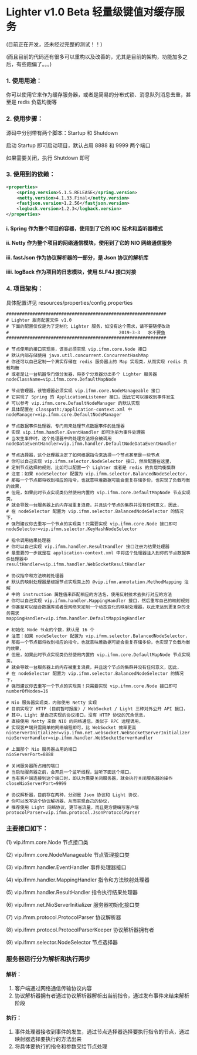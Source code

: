 # Lighter v1.0 Beta 轻量级键值对缓存服务
(目前正在开发，还未经过完整的测试！！)

(而且目前的代码还有很多可以重构以及改善的，尤其是目前的架构，功能加多之后，有些跑偏了。。。)

### 1. 使用用途：
你可以使用它来作为缓存服务器，或者是简易的分布式锁、消息队列消息去重，甚至是 redis 负载均衡等

### 2. 使用步骤：
源码中分别带有两个脚本：Startup 和 Shutdown

启动 Startup 即可启动项目，默认占用 8888 和 9999 两个端口

如果需要关闭，执行 Shutdown 即可

### 3. 使用到的依赖：
```xml
<properties>
    <spring.version>5.1.5.RELEASE</spring.version>
    <netty.version>4.1.33.Final</netty.version>
    <fastjson.version>1.2.56</fastjson.version>
    <logback.version>1.2.3</logback.version>
</properties>
```
#### i. Spring 作为整个项目的容器，使用到了它的 IOC 技术和监听器模式 
#### ii. Netty 作为整个项目的网络通信模块，使用到了它的 NIO 网络通信服务
#### iii. fastJson 作为协议解析器的一部分，是 Json 协议的解析库
#### iiii. logBack 作为项目的日志模块，使用 SLF4J 接口对接

### 4. 项目架构：
具体配置详见 resources/properties/config.properties
```properties
#############################################################
# Lighter 服务配置文件 v1.0
# 下面的配置仅仅是为了定制化 Lighter 服务，如没有这个需求，请不要随便改动
#                                          2019-3-3   水不要鱼
#############################################################

# 节点使用的接口实现类，该类必须实现 vip.ifmm.core.Node 接口
# 默认内部存储使用 java.util.concurrent.ConcurrentHashMap
# 你还可以自己定制一个真实存储在 redis 服务器上的 Map 实现类，从而实现 redis 负载均衡
# 或者是让一台机器专门做分发器，将多个分发器分出多个 Lighter 服务器
nodeClassName=vip.ifmm.core.DefaultMapNode

# 节点管理器，该管理器必须实现 vip.ifmm.core.NodeManageable 接口
# 它实现了 Spring 的 ApplicationListener 接口，因此它可以接收到事件发生
# 可以参考 vip.ifmm.core.DefaultNodeManager 的默认实现
# 具体配置在 classpath:/application-context.xml 中
nodeManager=vip.ifmm.core.DefaultNodeManager

# 节点数据事件处理器，专门用来处理节点数据事件的处理器
# 实现 vip.ifmm.handler.EventHandler 即可注册为事件处理器
# 当发生事件时，这个处理器中的处理方法将会被调用
nodeDataEventHandler=vip.ifmm.handler.DefaultNodeDataEventHandler

# 节点选择器，这个处理器决定了如何根据指令来选择一个节点甚至是一些节点
# 你可以自己实现 vip.ifmm.selector.NodeSelector 接口，然后配置在这里，
# 定制节点选择的规则，比如可以配置一个 Lighter 或者是 redis 的负载均衡集群
# 注意：如果 nodeSelector 配置为 vip.ifmm.selector.BalancedNodeSelector，
# 那每一个节点都将收到相应的指令，也就意味着数据可能会重复存储多份，也实现了负载均衡的效果，
# 但是，如果此时节点实现类仍然使用内置的 vip.ifmm.core.DefaultMapNode 节点实现类，
# 就会导致一台服务器上的内存被重复浪费，并且这个节点的集群并没有任何意义，因此，
# 在 nodeSelector 配置为 vip.ifmm.selector.BalancedNodeSelector 的情况下，
# 强烈建议你去重写一个节点的实现类！只需要实现 vip.ifmm.core.Node 接口即可
nodeSelector=vip.ifmm.selector.KeyHashNodeSelector

# 指令调用结果处理器
# 你可以自己实现 vip.ifmm.handler.ResultHandler 接口注册为结果处理器
# 最重要的一步就是在 application-context.xml 中将这个处理器注入到你的节点数据事件处理器中
resultHandler=vip.ifmm.handler.WebSocketResultHandler

# 协议指令和方法映射处理器
# 默认的映射处理器是根据节点实现类上的 @vip.ifmm.annotation.MethodMapping 注解
# 中的 instruction 属性值来匹配相应的方法名，使用反射技术去执行对应的方法
# 你可以自己实现 vip.ifmm.handler.MappingHandler 接口，然后重写自己的映射规则
# 你甚至可以结合数据库或者是网络来定制一个动态变化的映射处理器，以此来达到更复杂的业务需求
mappingHandler=vip.ifmm.handler.DefaultMappingHandler

# 初始化 Node 节点的个数，默认是 16 个
# 注意：如果 nodeSelector 配置为 vip.ifmm.selector.BalancedNodeSelector，
# 那每一个节点都将收到相应的指令，也就意味着数据可能会重复存储多份，也实现了负载均衡的效果，
# 但是，如果此时节点实现类仍然使用内置的 vip.ifmm.core.DefaultMapNode 节点实现类，
# 就会导致一台服务器上的内存被重复浪费，并且这个节点的集群并没有任何意义，因此，
# 在 nodeSelector 配置为 vip.ifmm.selector.BalancedNodeSelector 的情况下，
# 强烈建议你去重写一个节点的实现类！只需要实现 vip.ifmm.core.Node 接口即可
numberOfNodes=16

# Nio 服务器实现类，内部使用 Netty 实现
# 目前实现了 HTTP (目前暂时报废) / WebSocket / Light 三种对外公开 API 接口，
# 其中，Light 是自己实现的协议接口，没有 HTTP 协议的冗余信息，
# 直接使用 Netty 来做 NIO 的网络通信，类似于 RPC 远程调用，
# 实现客户端只需简单的网络编程即可，比 WebSocket 效率更高
nioServerInitializer=vip.ifmm.net.websocket.WebSocketServerInitializer
nioServerHandler=vip.ifmm.handler.WebSocketServerHandler

# 上面那个 Nio 服务器占用的端口
nioServerPort=8888

# 关闭服务器所占用的端口
# 当启动服务器之前，会开启一个监听线程，监听下面这个端口，
# 当有客户端连接到这个端口时，即认为需要关闭服务器，就会执行关闭服务器的操作
closeNioServerPort=9999

# 协议解析器，目前存在两种，分别是 Json 协议和 Light 协议，
# 你可以改写这个协议解析器，从而实现自己的协议，
# 推荐使用 Light 网络协议，更节省流量，而且更方便编写客户端
protocolParser=vip.ifmm.protocol.JsonProtocolParser
```

### 主要接口如下：

(1) vip.ifmm.core.Node 节点接口类

(2) vip.ifmm.core.NodeManageable 节点管理接口类

(3) vip.ifmm.handler.EventHandler 事件处理器接口

(4) vip.ifmm.handler.MappingHandler 指令和方法映射处理器

(5) vip.ifmm.handler.ResultHandler 指令执行结果处理器

(6) vip.ifmm.net.NioServerInitializer 服务器初始化接口类

(7) vip.ifmm.protocol.ProtocolParser 协议解析器

(8) vip.ifmm.protocol.ProtocolParserKeeper 协议解析器拥有者

(9) vip.ifmm.selector.NodeSelector 节点选择器

### 服务器运行分为解析和执行两步

#### 解析：
1. 客户端通过网络通信传输协议内容
2. 协议解析器拥有者通过协议解析器解析出当前指令，通过发布事件来结束解析阶段

#### 执行：
1. 事件处理器接收到事件的发生，通过节点选择器选择要执行指令的节点，通过映射器选择要执行的方法出来
2. 将具体要执行的指令和参数交给节点处理

